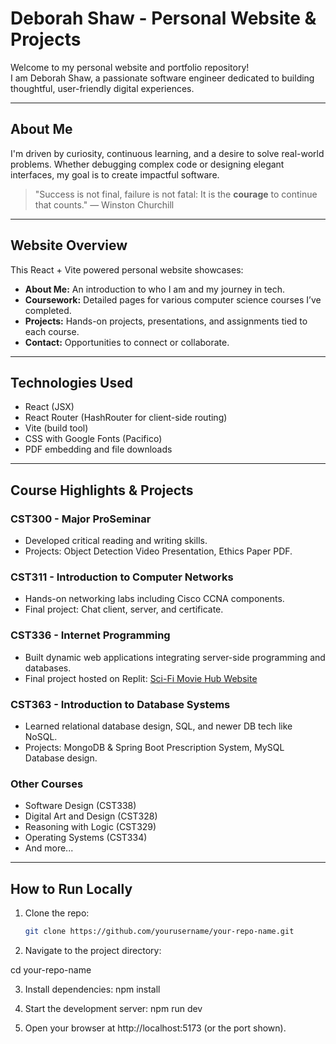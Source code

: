 # Deborah Shaw - Personal Website & Projects

Welcome to my personal website and portfolio repository!  
I am Deborah Shaw, a passionate software engineer dedicated to building thoughtful, user-friendly digital experiences.

---

## About Me

I'm driven by curiosity, continuous learning, and a desire to solve real-world problems. Whether debugging complex code or designing elegant interfaces, my goal is to create impactful software.

> "Success is not final, failure is not fatal: It is the **courage** to continue that counts." — Winston Churchill

---

## Website Overview

This React + Vite powered personal website showcases:

- **About Me:** An introduction to who I am and my journey in tech.
- **Coursework:** Detailed pages for various computer science courses I’ve completed.
- **Projects:** Hands-on projects, presentations, and assignments tied to each course.
- **Contact:** Opportunities to connect or collaborate.

---

## Technologies Used

- React (JSX)
- React Router (HashRouter for client-side routing)
- Vite (build tool)
- CSS with Google Fonts (Pacifico)
- PDF embedding and file downloads

---

## Course Highlights & Projects

### CST300 - Major ProSeminar
- Developed critical reading and writing skills.
- Projects: Object Detection Video Presentation, Ethics Paper PDF.

### CST311 - Introduction to Computer Networks
- Hands-on networking labs including Cisco CCNA components.
- Final project: Chat client, server, and certificate.

### CST336 - Internet Programming
- Built dynamic web applications integrating server-side programming and databases.
- Final project hosted on Replit: [Sci-Fi Movie Hub Website](https://replit.com/join/pqzakzatlc-nalsabah)

### CST363 - Introduction to Database Systems
- Learned relational database design, SQL, and newer DB tech like NoSQL.
- Projects: MongoDB & Spring Boot Prescription System, MySQL Database design.

### Other Courses
- Software Design (CST338)
- Digital Art and Design (CST328)
- Reasoning with Logic (CST329)
- Operating Systems (CST334)
- And more...

---

## How to Run Locally

1. Clone the repo:
   ```bash
   git clone https://github.com/yourusername/your-repo-name.git

2. Navigate to the project directory:
  
  cd your-repo-name

3. Install dependencies:
   npm install

4. Start the development server:
   npm run dev

5. Open your browser at http://localhost:5173 (or the port shown).
